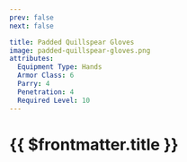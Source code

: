 ```yaml
---
prev: false
next: false

title: Padded Quillspear Gloves
image: padded-quillspear-gloves.png
attributes:
  Equipment Type: Hands
  Armor Class: 6
  Parry: 4
  Penetration: 4
  Required Level: 10
---
```


# {{ $frontmatter.title }}

<MyItemComponent
  :item="$frontmatter"
/>


